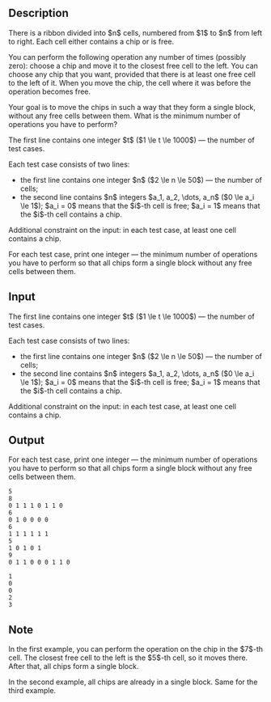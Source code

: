 ## Description

<div><p>There is a ribbon divided into $n$ cells, numbered from $1$ to $n$ from left to right. Each cell either contains a chip or is free.</p><p>You can perform the following operation any number of times (possibly zero): choose a chip and move it to the <span class="tex-font-style-bf">closest free cell to the left</span>. You can choose any chip that you want, provided that there is at least one free cell to the left of it. When you move the chip, the cell where it was before the operation becomes free.</p><p>Your goal is to move the chips in such a way that <span class="tex-font-style-bf">they form a single block, without any free cells between them</span>. What is the minimum number of operations you have to perform?</p></div><div class="input-specification"><p>The first line contains one integer $t$ ($1 \le t \le 1000$) — the number of test cases.</p><p>Each test case consists of two lines:</p><ul> <li> the first line contains one integer $n$ ($2 \le n \le 50$) — the number of cells; </li><li> the second line contains $n$ integers $a_1, a_2, \dots, a_n$ ($0 \le a_i \le 1$); $a_i = 0$ means that the $i$-th cell is free; $a_i = 1$ means that the $i$-th cell contains a chip. </li></ul><p>Additional constraint on the input: in each test case, at least one cell contains a chip.</p></div><div class="output-specification"><p>For each test case, print one integer — the minimum number of operations you have to perform so that all chips form a single block without any free cells between them.</p></div>

## Input

<p>The first line contains one integer $t$ ($1 \le t \le 1000$) — the number of test cases.</p><p>Each test case consists of two lines:</p><ul> <li> the first line contains one integer $n$ ($2 \le n \le 50$) — the number of cells; </li><li> the second line contains $n$ integers $a_1, a_2, \dots, a_n$ ($0 \le a_i \le 1$); $a_i = 0$ means that the $i$-th cell is free; $a_i = 1$ means that the $i$-th cell contains a chip. </li></ul><p>Additional constraint on the input: in each test case, at least one cell contains a chip.</p>

## Output

<p>For each test case, print one integer — the minimum number of operations you have to perform so that all chips form a single block without any free cells between them.</p>





```input1|2,3,6,7,10,11
5
8
0 1 1 1 0 1 1 0
6
0 1 0 0 0 0
6
1 1 1 1 1 1
5
1 0 1 0 1
9
0 1 1 0 0 0 1 1 0
```




```output1
1
0
0
2
3
```



## Note

<p>In the first example, you can perform the operation on the chip in the $7$-th cell. The closest free cell to the left is the $5$-th cell, so it moves there. After that, all chips form a single block.</p><p>In the second example, all chips are already in a single block. Same for the third example.</p>
